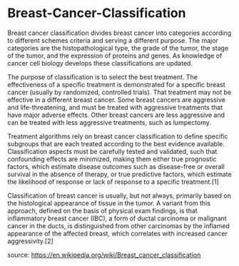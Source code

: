 # Breast-Cancer-Classification

Breast cancer classification divides breast cancer into categories according to different schemes criteria and serving a different purpose. The major categories are the histopathological type, the grade of the tumor, the stage of the tumor, and the expression of proteins and genes. As knowledge of cancer cell biology develops these classifications are updated.

The purpose of classification is to select the best treatment. The effectiveness of a specific treatment is demonstrated for a specific breast cancer (usually by randomized, controlled trials). That treatment may not be effective in a different breast cancer. Some breast cancers are aggressive and life-threatening, and must be treated with aggressive treatments that have major adverse effects. Other breast cancers are less aggressive and can be treated with less aggressive treatments, such as lumpectomy.

Treatment algorithms rely on breast cancer classification to define specific subgroups that are each treated according to the best evidence available. Classification aspects must be carefully tested and validated, such that confounding effects are minimized, making them either true prognostic factors, which estimate disease outcomes such as disease-free or overall survival in the absence of therapy, or true predictive factors, which estimate the likelihood of response or lack of response to a specific treatment.[1]

Classification of breast cancer is usually, but not always, primarily based on the histological appearance of tissue in the tumor. A variant from this approach, defined on the basis of physical exam findings, is that inflammatory breast cancer (IBC), a form of ductal carcinoma or malignant cancer in the ducts, is distinguished from other carcinomas by the inflamed appearance of the affected breast, which correlates with increased cancer aggressivity.[2]

source: https://en.wikipedia.org/wiki/Breast_cancer_classification
